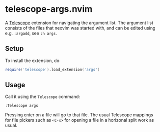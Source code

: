 # telescope-args.nvim

A [Telescope](https://github.com/nvim-telescope/telescope.nvim) extension for
navigating the argument list. The argument list consists of the files that
neovim was started with, and can be edited using e.g. `:argadd`, see `:h args`.

## Setup

To install the extension, do

```lua
require('telescope').load_extension('args')
```

## Usage

Call it using the `Telescope` command:

```vim
:Telescope args
```

Pressing enter on a file will go to that file. The usual Telescope mappings for
file pickers such as `<C-x>` for opening a file in a horizonal split work as
usual.

